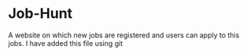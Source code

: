 # Job-Hunt
A website on which new jobs are registered and users can apply to this jobs.
I have added this file using git

